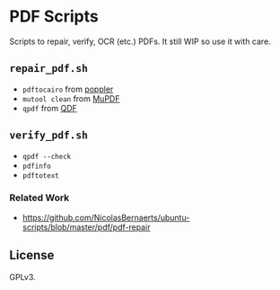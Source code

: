 # PDF Scripts

Scripts to repair, verify, OCR (etc.) PDFs. It still WIP so use it with care.

## `repair_pdf.sh`

- `pdftocairo` from [poppler](<https://en.wikipedia.org/wiki/Poppler_(software)>)
- `mutool clean` from [MuPDF](https://en.wikipedia.org/wiki/MuPDF)
- `qpdf` from [QDF](https://en.wikipedia.org/wiki/QPDF)

## `verify_pdf.sh`

- `qpdf --check`
- `pdfinfo`
- `pdftotext`

### Related Work

- https://github.com/NicolasBernaerts/ubuntu-scripts/blob/master/pdf/pdf-repair

## License

GPLv3.
